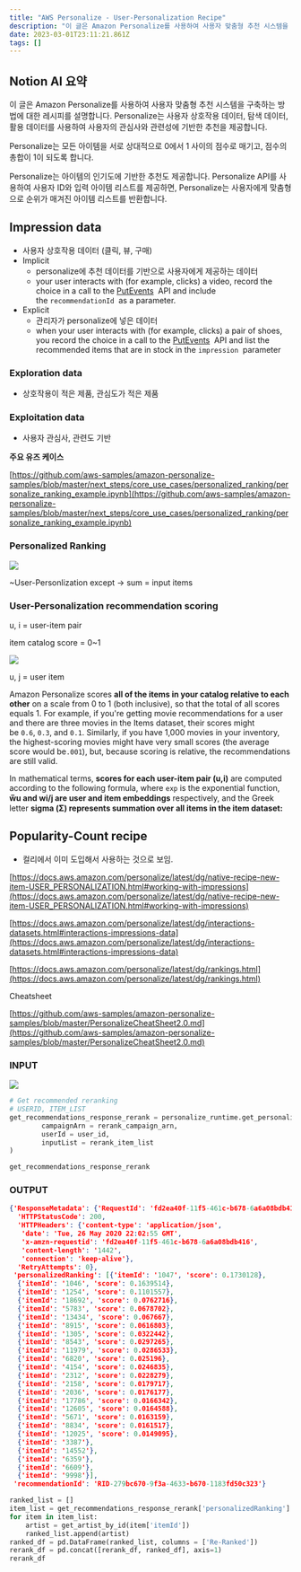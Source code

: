```yaml
---
title: "AWS Personalize - User-Personalization Recipe"
description: "이 글은 Amazon Personalize를 사용하여 사용자 맞춤형 추천 시스템을 구축하는 방법에 대한 레시피를 설명합니다. Personalize는 사용자 상호작용 데이터, 탐색 데이터, 활용 데이터를 사용하여 사용자의 관심사와 관련성에 기반한 추천을 제공합니다. Pe"
date: 2023-03-01T23:11:21.861Z
tags: []
---
```

## Notion AI 요약
이 글은 Amazon Personalize를 사용하여 사용자 맞춤형 추천 시스템을 구축하는 방법에 대한 레시피를 설명합니다. Personalize는 사용자 상호작용 데이터, 탐색 데이터, 활용 데이터를 사용하여 사용자의 관심사와 관련성에 기반한 추천을 제공합니다. 

Personalize는 모든 아이템을 서로 상대적으로 0에서 1 사이의 점수로 매기고, 점수의 총합이 1이 되도록 합니다. 

Personalize는 아이템의 인기도에 기반한 추천도 제공합니다. Personalize API를 사용하여 사용자 ID와 입력 아이템 리스트를 제공하면, Personalize는 사용자에게 맞춤형으로 순위가 매겨진 아이템 리스트를 반환합니다.

## Impression data

- 사용자 상호작용 데이터 (클릭, 뷰, 구매)
- Implicit
    - personalize에 추천 데이터를 기반으로 사용자에게 제공하는 데이터
    - your user interacts with (for example, clicks) a video, record the choice in a call to the [PutEvents](https://docs.aws.amazon.com/personalize/latest/dg/API_UBS_PutEvents.html)
     API and include the `recommendationId`
     as a parameter.
- Explicit
    - 관리자가 personalize에 넣은 데이터
    - when your user interacts with (for example, clicks) a pair of shoes, you record the choice in a call to the [PutEvents](https://docs.aws.amazon.com/personalize/latest/dg/API_UBS_PutEvents.html)
     API and list the recommended items that are in stock in the `impression`
     parameter

### Exploration data

- 상호작용이 적은 제품, 관심도가 적은 제품

### Exploitation data

- 사용자 관심사, 관련도 기반

**주요 유즈 케이스**

[https://github.com/aws-samples/amazon-personalize-samples/blob/master/next_steps/core_use_cases/personalized_ranking/personalize_ranking_example.ipynb](https://github.com/aws-samples/amazon-personalize-samples/blob/master/next_steps/core_use_cases/personalized_ranking/personalize_ranking_example.ipynb)

### Personalized Ranking

![](/images/553e887f-c4eb-4f26-bfa7-c8d53c92fcf0-image.png)

~User-Personlization except →  sum = input items

### User-Personalization recommendation scoring

u, i = user-item pair

item catalog score = 0~1

![](/images/a88d46bd-5d4b-4165-be8b-3f5c73903d9d-image.png)

u, j = user item

Amazon Personalize scores **all of the items in your catalog relative to each other** on a scale from 0 to 1 (both inclusive), so that the total of all scores equals 1. For example, if you're getting movie recommendations for a user and there are three movies in the Items dataset, their scores might be `0.6`, `0.3`, and `0.1`. Similarly, if you have 1,000 movies in your inventory, the highest-scoring movies might have very small scores (the average score would be`.001`), but, because scoring is relative, the recommendations are still valid.

In mathematical terms, **scores for each user-item pair (u,i)** are computed according to the following formula, where `exp` is the exponential function, **w̅u and wi/j are user and item embeddings** respectively, and the Greek letter **sigma (Σ) represents summation over all items in the item dataset:**

## **Popularity-Count recipe**

- 컬리에서 이미 도입해서 사용하는 것으로 보임.

[https://docs.aws.amazon.com/personalize/latest/dg/native-recipe-new-item-USER_PERSONALIZATION.html#working-with-impressions](https://docs.aws.amazon.com/personalize/latest/dg/native-recipe-new-item-USER_PERSONALIZATION.html#working-with-impressions)

[https://docs.aws.amazon.com/personalize/latest/dg/interactions-datasets.html#interactions-impressions-data](https://docs.aws.amazon.com/personalize/latest/dg/interactions-datasets.html#interactions-impressions-data)

[https://docs.aws.amazon.com/personalize/latest/dg/rankings.html](https://docs.aws.amazon.com/personalize/latest/dg/rankings.html)

Cheatsheet

[https://github.com/aws-samples/amazon-personalize-samples/blob/master/PersonalizeCheatSheet2.0.md](https://github.com/aws-samples/amazon-personalize-samples/blob/master/PersonalizeCheatSheet2.0.md)

### INPUT

![](/images/c2cb9738-b202-409e-ab36-787fa1c7d168-image.png)


```python
# Get recommended reranking
# USERID, ITEM_LIST
get_recommendations_response_rerank = personalize_runtime.get_personalized_ranking(
        campaignArn = rerank_campaign_arn,
        userId = user_id,
        inputList = rerank_item_list
)

get_recommendations_response_rerank
```

### OUTPUT

```json
{'ResponseMetadata': {'RequestId': 'fd2ea40f-11f5-461c-b678-6a6a08bdb416',
  'HTTPStatusCode': 200,
  'HTTPHeaders': {'content-type': 'application/json',
   'date': 'Tue, 26 May 2020 22:02:55 GMT',
   'x-amzn-requestid': 'fd2ea40f-11f5-461c-b678-6a6a08bdb416',
   'content-length': '1442',
   'connection': 'keep-alive'},
  'RetryAttempts': 0},
 'personalizedRanking': [{'itemId': '1047', 'score': 0.1730128},
  {'itemId': '1046', 'score': 0.1639514},
  {'itemId': '1254', 'score': 0.1101557},
  {'itemId': '18692', 'score': 0.0762716},
  {'itemId': '5783', 'score': 0.0678702},
  {'itemId': '13434', 'score': 0.067667},
  {'itemId': '8915', 'score': 0.0616803},
  {'itemId': '1305', 'score': 0.0322442},
  {'itemId': '8543', 'score': 0.0297265},
  {'itemId': '11979', 'score': 0.0286533},
  {'itemId': '6820', 'score': 0.025196},
  {'itemId': '4154', 'score': 0.0246835},
  {'itemId': '2312', 'score': 0.0228279},
  {'itemId': '2158', 'score': 0.0179717},
  {'itemId': '2036', 'score': 0.0176177},
  {'itemId': '17786', 'score': 0.0166342},
  {'itemId': '12605', 'score': 0.0164588},
  {'itemId': '5671', 'score': 0.0163159},
  {'itemId': '8834', 'score': 0.0161517},
  {'itemId': '12025', 'score': 0.0149095},
  {'itemId': '3387'},
  {'itemId': '14552'},
  {'itemId': '6359'},
  {'itemId': '6609'},
  {'itemId': '9998'}],
 'recommendationId': 'RID-279bc670-9f3a-4633-b670-1183fd50c323'}
```

```python
ranked_list = []
item_list = get_recommendations_response_rerank['personalizedRanking']
for item in item_list:
    artist = get_artist_by_id(item['itemId'])
    ranked_list.append(artist)
ranked_df = pd.DataFrame(ranked_list, columns = ['Re-Ranked'])
rerank_df = pd.concat([rerank_df, ranked_df], axis=1)
rerank_df
```
